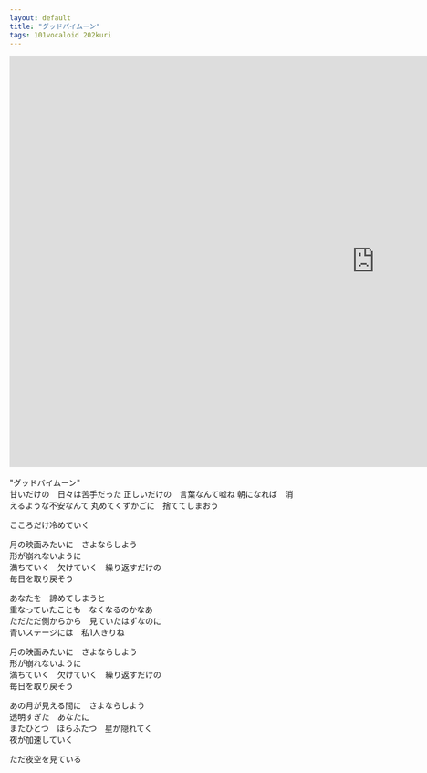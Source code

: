 ```yaml
---
layout: default
title: "グッドバイムーン"
tags: 101vocaloid 202kuri
---
```

<div class="movie-wrap">
<iframe width="1280" height="720" src="https://www.youtube.com/embed/MHRrktPKCqA" title="グッドバイムーン / 初音ミク" frameborder="0" allow="accelerometer; autoplay; clipboard-write; encrypted-media; gyroscope; picture-in-picture; web-share" allowfullscreen></iframe>
</div>
<br>
"グッドバイムーン"  
<br>
甘いだけの　日々は苦手だった  
正しいだけの　言葉なんて嘘ね  
朝になれば　消えるような不安なんて  
丸めてくずかごに　捨ててしまおう  

こころだけ冷めていく  

月の映画みたいに　さよならしよう  
形が崩れないように  
満ちていく　欠けていく　繰り返すだけの  
毎日を取り戻そう  

あなたを　諦めてしまうと  
重なっていたことも　なくなるのかなあ  
ただただ側からから　見ていたはずなのに  
青いステージには　私1人きりね  

月の映画みたいに　さよならしよう  
形が崩れないように  
満ちていく　欠けていく　繰り返すだけの  
毎日を取り戻そう  

あの月が見える間に　さよならしよう  
透明すぎた　あなたに  
またひとつ　ほらふたつ　星が隠れてく  
夜が加速していく  

ただ夜空を見ている  